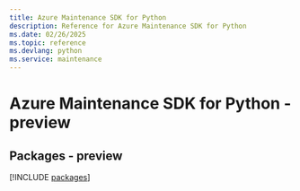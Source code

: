 ```yaml
---
title: Azure Maintenance SDK for Python
description: Reference for Azure Maintenance SDK for Python
ms.date: 02/26/2025
ms.topic: reference
ms.devlang: python
ms.service: maintenance
---
```

# Azure Maintenance SDK for Python - preview
## Packages - preview
[!INCLUDE [packages](maintenance-index.md)]